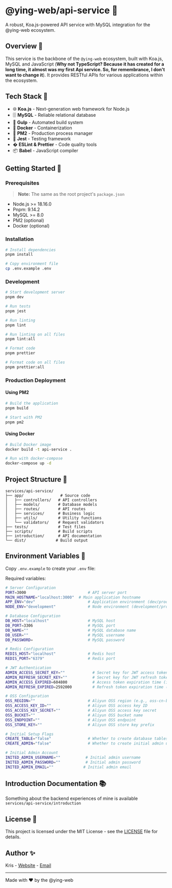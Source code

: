 # @ying-web/api-service 🚀

A robust, Koa.js-powered API service with MySQL integration for the @ying-web ecosystem.

## Overview 🌟

This service is the backbone of the `@ying-web` ecosystem, built with Koa.js, MySQL and JavaScript (**Why not TypeScript? Because it has created for a long time, it almost was my first Api service. So, for remembrance, I don't want to change it**). It provides RESTful APIs for various applications within the ecosystem.

## Tech Stack 🚀

-   🌐 **Koa.js** - Next-generation web framework for Node.js
-   🗄️ **MySQL** - Reliable relational database
-   🔄 **Gulp** - Automated build system
-   🐳 **Docker** - Containerization
-   📡 **PM2** - Production process manager
-   🧪 **Jest** - Testing framework
-   � **ESLint & Prettier** - Code quality tools
-   📦 **Babel** - JavaScript compiler

## Getting Started 🎯

### Prerequisites

> **Note:** The same as the root project's `package.json`

-   Node.js >= 18.16.0
-   Pnpm: 9.14.2
-   MySQL >= 8.0
-   PM2 (optional)
-   Docker (optional)

### Installation

```bash
# Install dependencies
pnpm install

# Copy environment file
cp .env.example .env
```

### Development

```bash
# Start development server
pnpm dev

# Run tests
pnpm jest

# Run linting
pnpm lint

# Run linting on all files
pnpm lint:all

# Format code
pnpm prettier

# Format code on all files
pnpm prettier:all
```

### Production Deployment

#### Using PM2

```bash
# Build the application
pnpm build

# Start with PM2
pnpm pm2
```

#### Using Docker

```bash
# Build Docker image
docker build -t api-service .

# Run with docker-compose
docker-compose up -d
```

## Project Structure 📁

```
services/api-service/
├── app/                # Source code
│   ├── controllers/   # API controllers
│   ├── models/        # Database models
│   ├── routes/        # API routes
│   ├── services/      # Business logic
│   ├── utils/         # Utility functions
│   └── validators/    # Request validators
├── tests/             # Test files
├── scripts/           # Build scripts
├── introduction/      # API documentation
└── dist/             # Build output
```

## Environment Variables 🔧

Copy `.env.example` to create your `.env` file:

Required variables:

```bash
# Server Configuration
PORT=3000                           # API server port
MAIN_HOSTNAME="localhost:3000"  # Main application hostname
APP_ENV="dev"                       # Application environment (dev/prod)
NODE_ENV="development"              # Node environment (development/production)

# Database Configuration
DB_HOST="localhost"                 # MySQL host
DB_PORT=3306                        # MySQL port
DB_NAME=""                          # MySQL database name
DB_USER=""                          # MySQL username
DB_PASSWORD=                        # MySQL password

# Redis Configuration
REDIS_HOST="localhost"              # Redis host
REDIS_PORT="6379"                   # Redis port

# JWT Authentication
ADMIN_ACCESS_SECRET_KEY=""            # Secret key for JWT access token
ADMIN_REFRESH_SECRET_KEY=""           # Secret key for JWT refresh token
ADMIN_ACCESS_EXPIRED=604800           # Access token expiration time (in seconds, default: 7 days)
ADMIN_REFRESH_EXPIRED=2592000         # Refresh token expiration time (in seconds, default: 30 days)

# OSS Configuration
OSS_REGION=""                       # Aliyun OSS region (e.g., oss-cn-beijing)
OSS_ACCESS_KEY_ID=""                # Aliyun OSS access key ID
OSS_ACCESS_KEY_SECRET=""            # Aliyun OSS access key secret
OSS_BUCKET=""                       # Aliyun OSS bucket name
OSS_ENDPOINT=""                     # Aliyun OSS endpoint
OSS_STORE_KEY=""                    # Aliyun OSS store key prefix

# Initial Setup Flags
CREATE_TABLE="false"                # Whether to create database tables on startup
CREATE_ADMIN="false"                # Whether to create initial admin user

# Initial Admin Account
INITED_ADMIN_USERNAME=""           # Initial admin username
INITED_ADMIN_PASSWORD=""           # Initial admin password
INITED_ADMIN_EMAIL=""             # Initial admin email
```

## Introduction Documentation 📚

Something about the backend experiences of mine is available `services/api-service/introduction`

## License 📝

This project is licensed under the MIT License - see the [LICENSE](LICENSE) file for details.

## Author ✨

Kris - [Website](https://www.krissarea.com) - [Email](mailto:chenjinwen77@gmail.com)

---

Made with ❤️ by the @ying-web
